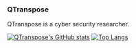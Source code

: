 <!--
### Hi there 👋


**QTranspose/QTranspose** is a ✨ _special_ ✨ repository because its `README.md` (this file) appears on your GitHub profile.

Here are some ideas to get you started:

- 🔭 I’m currently working on ...
- 🌱 I’m currently learning ...
- 👯 I’m looking to collaborate on ...
- 🤔 I’m looking for help with ...
- 💬 Ask me about ...
- 📫 How to reach me: ...
- 😄 Pronouns: ...
- ⚡ Fun fact: ...
-->

### QTranspose
QTranspose is a cyber security researcher.

[![QTranspose's GitHub stats](https://github-readme-stats.vercel.app/api?username=qtranspose&show_icons=true&theme=radical)](https://github.com/QTranspose/QTranspose)
[![Top Langs](https://github-readme-stats.vercel.app/api/top-langs/?username=qtranspose&theme=radical)](https://github.com/QTranspose/QTranspose)
